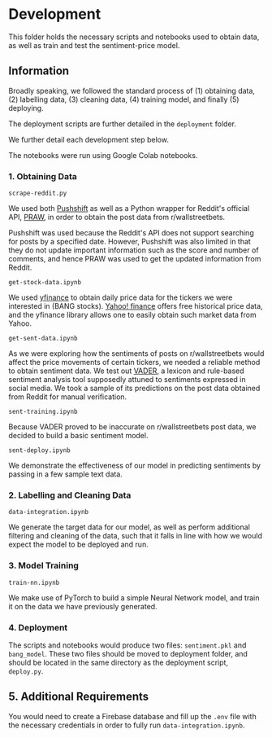 # Development

This folder holds the necessary scripts and notebooks used to obtain data, as well as train and test the sentiment-price model.

## Information

Broadly speaking, we followed the standard process of (1) obtaining data, (2) labelling data, (3) cleaning data, (4) training model, and finally (5) deploying.

The deployment scripts are further detailed in the `deployment` folder.

We further detail each development step below.

The notebooks were run using Google Colab notebooks.

### 1. Obtaining Data

`scrape-reddit.py`

We used both [Pushshift](https://github.com/pushshift/api) as well as a Python wrapper for Reddit's official API, [PRAW](https://github.com/praw-dev/praw), in order to obtain the post data from r/wallstreetbets.

Pushshift was used because the Reddit's API does not support searching for posts by a specified date. However, Pushshift was also limited in that they do not update important information such as the score and number of comments, and hence PRAW was used to get the updated information from Reddit.

`get-stock-data.ipynb`

We used [yfinance](https://github.com/ranaroussi/yfinance) to obtain daily price data for the tickers we were interested in (BANG stocks). [Yahoo! finance](https://finance.yahoo.com/) offers free historical price data, and the yfinance library allows one to easily obtain such market data from Yahoo.

`get-sent-data.ipynb`

As we were exploring how the sentiments of posts on r/wallstreetbets would affect the price movements of certain tickers, we needed a reliable method to obtain sentiment data. We test out [VADER](https://github.com/cjhutto/vaderSentiment), a lexicon and rule-based sentiment analysis tool supposedly attuned to sentiments expressed in social media. We took a sample of its predictions on the post data obtained from Reddit for manual verification.

`sent-training.ipynb`

Because VADER proved to be inaccurate on r/wallstreetbets post data, we decided to build a basic sentiment model.

`sent-deploy.ipynb`

We demonstrate the effectiveness of our model in predicting sentiments by passing in a few sample text data.

### 2. Labelling and Cleaning Data

`data-integration.ipynb`

We generate the target data for our model, as well as perform additional filtering and cleaning of the data, such that it falls in line with how we would expect the model to be deployed and run.

### 3. Model Training

`train-nn.ipynb`

We make use of PyTorch to build a simple Neural Network model, and train it on the data we have previously generated.

### 4. Deployment

The scripts and notebooks would produce two files: `sentiment.pkl` and `bang_model`. These two files should be moved to deployment folder, and should be located in the same directory as the deployment script, `deploy.py`.

## 5. Additional Requirements

You would need to create a Firebase database and fill up the `.env` file with the necessary credentials in order to fully run `data-integration.ipynb`.


